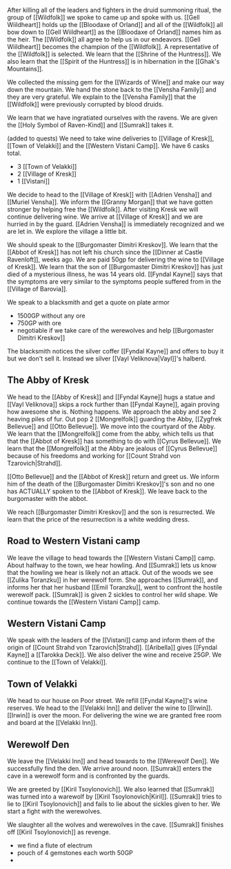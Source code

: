 After killing all of the leaders and fighters in the druid summoning ritual, the group of [[Wildfolk]] we spoke to came up and spoke with us. [[Gell Wiildheart]] holds up the [[Bloodaxe of Orland]] and all of the [[Wildfolk]] all bow down to [[Gell Wiildheart]] as the [[Bloodaxe of Orland]] names him as the heir. The [[Wildfolk]] all agree to help us in our endeavors. [[Gell Wiildheart]] becomes the champion of the [[Wildfolk]]. A representative of the [[Wildfolk]] is selected. We learn that the [[Shrine of the Huntress]]. We also learn that the [[Spirit of the Huntress]] is in hibernation in the [[Ghak's Mountains]].

We collected the missing gem for the [[Wizards of Wine]] and make our way down the mountain. We hand the stone back to the [[Vensha Family]] and they are very grateful. We explain to the [[Vensha Family]] that the [[Wildfolk]] were previously corrupted by blood druids.

We learn that we have ingratiated ourselves with the ravens. We are given the [[Holy Symbol of Raven-Kind]] and [[Sumrak]] takes it.

(added to quests)
We need to take wine deliveries to [[Village of Kresk]], [[Town of Velakki]] and the [[Western Vistani Camp]]. We have 6 casks total.
- 3 [[Town of Velakki]]
- 2 [[Village of Kresk]]
- 1 [[Vistani]]

We decide to head to the [[Village of Kresk]] with [[Adrien Vensha]] and [[Muriel Vensha]]. We inform the [[Granny Morgan]] that we have gotten stronger by helping free the [[Wildfolk]]. After visiting Kresk we will continue delivering wine. We arrive at [[Village of Kresk]] and we are hurried in by the guard. [[Adrien Vensha]] is immediately recognized and we are let in. We explore the village a little bit.

We should speak to the [[Burgomaster Dimitri Kreskov]]. We learn that the [[Abbot of Kresk]] has not left his church since the [[Dinner at Castle Ravenloft]], weeks ago.
We are paid 50gp for delivering the wine to [[Village of Kresk]]. We learn that the son of [[Burgomaster Dimitri Kreskov]] has just died of a mysterious illness, he was 14 years old. [[Fyndal Kayne]] says that the symptoms are very similar to the symptoms people suffered from in the [[Village of Barovia]].

We speak to a blacksmith and get a quote on plate armor
- 1500GP without any ore
- 750GP with ore
- negotiable if we take care of the werewolves and help [[Burgomaster Dimitri Kreskov]]

The blacksmith notices the silver coffer [[Fyndal Kayne]] and offers to buy it but we don't sell it. Instead we silver [[Vayl Veliknova|Vayl]]'s halberd.

## The Abby of Kresk

We head to the [[Abby of Kresk]] and [[Fyndal Kayne]] hugs a statue and [[Vayl Veliknova]] skips a rock further than [[Fyndal Kayne]], again proving how awesome she is. Nothing happens. We approach the abby and see 2 heaving piles of fur. Out pop 2 [[Mongrelfolk]] guarding the Abby, [[Zygfrek Bellevue]] and [[Otto Bellevue]]. We move into the courtyard of the Abby. We learn that the [[Mongrelfolk]] come from the abby, which tells us that that the [[Abbot of Kresk]] has something to do with [[Cyrus Bellevue]]. We learn that the [[Mongrelfolk]] at the Abby are jealous of [[Cyrus Bellevue]] because of his freedoms and working for [[Count Strahd von Tzarovich|Strahd]].

[[Otto Bellevue]] and the [[Abbot of Kresk]] return and greet us. We inform him of the death of the [[Burgomaster Dimitri Kreskov]]'s son and no one has ACTUALLY spoken to the [[Abbot of Kresk]]. We leave back to the burgomaster with the abbot.

We reach [[Burgomaster Dimitri Kreskov]] and the son is resurrected. We learn that the price of the resurrection is a white wedding dress.

## Road to Western Vistani camp

We leave the village to head towards the [[Western Vistani Camp]] camp. About halfway to the town, we hear howling. And [[Sumrak]] lets us know that the howling we hear is likely not an attack. Out of the woods we see [[Zulika Toranzku]] in her werewolf form. She approaches [[Sumrak]], and informs her that her husband [[Emil Toranzku]], went to confront the hostile werewolf pack. [[Sumrak]] is given 2 sickles to control her wild shape. We continue towards the [[Western Vistani Camp]] camp.
## Western Vistani Camp

We speak with the leaders of the [[Vistani]] camp and inform them of the origin of [[Count Strahd von Tzarovich|Strahd]].  [[Aribella]] gives [[Fyndal Kayne]] a [[Tarokka Deck]]. We also deliver the wine and receive 25GP. We continue to the [[Town of Velakki]].

##  Town of Velakki

We head to our house on Poor street. We refill [[Fyndal Kayne]]'s wine reserves. We head to the [[Velakki Inn]] and deliver the wine to [[Irwin]]. [[Irwin]] is over the moon. For delivering the wine we are granted free room and board at the [[Velakki Inn]].

## Werewolf Den

We leave the [[Velakki Inn]] and head towards to the [[Werewolf Den]]. We successfully find the den. We arrive around noon. [[Sumrak]] enters the cave in a werewolf form and is confronted by the guards.

We are greeted by [[Kiril Tsoylonovich]]. We also learned that [[Sumrak]] was turned into a warewolf by [[Kiril Tsoylonovich|Kiril]]. [[Sumrak]] tries to lie to [[Kiril Tsoylonovich]] and fails to lie about the sickles given to her. We start a fight with the werewolves.

We slaughter all the wolves and werewolves in the cave. [[Sumrak]] finishes off [[Kiril Tsoylonovich]] as revenge.

- we find a flute of electrum
- pouch of 4 gemstones each worth 50GP
- 